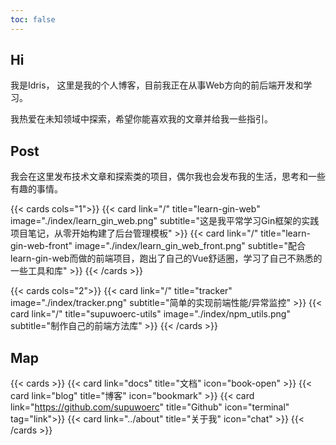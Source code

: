```yaml
---
toc: false
---
```


## Hi

我是Idris， 这里是我的个人博客，目前我正在从事Web方向的前后端开发和学习。 

我热爱在未知领域中探索，希望你能喜欢我的文章并给我一些指引。

## Post
我会在这里发布技术文章和探索类的项目，偶尔我也会发布我的生活，思考和一些有趣的事情。

{{< cards cols="1">}}
  {{< card link="/" title="learn-gin-web" image="./index/learn_gin_web.png" subtitle="这是我平常学习Gin框架的实践项目笔记，从零开始构建了后台管理模板" >}}
  {{< card link="/" title="learn-gin-web-front" image="./index/learn_gin_web_front.png" subtitle="配合learn-gin-web而做的前端项目，跑出了自己的Vue舒适圈，学习了自己不熟悉的一些工具和库" >}}
{{< /cards >}}

{{< cards cols="2">}}
{{< card link="/" title="tracker" image="./index/tracker.png" subtitle="简单的实现前端性能/异常监控" >}}
{{< card link="/" title="supuwoerc-utils" image="./index/npm_utils.png" subtitle="制作自己的前端方法库" >}}
{{< /cards >}}

## Map

{{< cards >}}
{{< card link="docs" title="文档" icon="book-open" >}}
{{< card link="blog" title="博客" icon="bookmark" >}}
{{< card link="https://github.com/supuwoerc" title="Github" icon="terminal"  tag="link">}}
{{< card link="../about" title="关于我" icon="chat" >}}
{{< /cards >}}